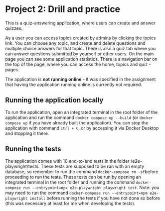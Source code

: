 # Project 2: Drill and practice

This is a quiz-answering application, where users can create and answer quizzes.

As a user you can access topics created by admins by clicking the topics link.
You can choose any topic, and create and delete questions and multiple choice answers for that topic.
There is also a quiz tab where you can answer questions submitted by yourself or other users.
On the main page you can see some application statistics.
There is a navigation bar on the top of the page, where you can access the home, topics and quiz -pages.

The application is **not running online** - it was specified in the assignment that having the application running online is currently not required.

## Running the application locally

To run the application, open an integrated terminal in the root folder of the application and run the command `docker compose up --build` (or `docker compose up` if you have already built the application).
You can stop the application with command `ctrl + C`, or by accessing it via Docker Desktop and stopping it there.

## Running the tests

The application comes with 10 end-to-end tests in the folder /e2e-playwright/tests.
These tests are supposed to be run with an empty database, so remember to run the command `docker-compose rm -sf`before proceeding to run the tests.
These tests can be run by opening an integrated terminal in the root folder and running the command `docker-compose run --entrypoint=npx e2e-playwright playwright test`.
Note: you may need to run the command `docker-compose run --entrypoint=npm e2e-playwright install` before running the tests if you have not done so before (this was necessary at least for me when developing the tests).
